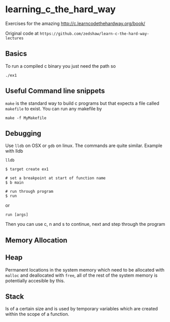 # learning_c_the_hard_way
Exercises for the amazing http://c.learncodethehardway.org/book/

Original code at `https://github.com/zedshaw/learn-c-the-hard-way-lectures`

## Basics

To run a compiled c  binary you just need the path so 

`./ex1`

## Useful Command line snippets

`make` is the standard way to build c programs but that expects a file called `makefile` to exist. You can run any makefile by 

```
make -f MyMakefile
```

## Debugging

Use `lldb` on OSX or `gdb` on linux. The commands are quite similar. Example with lldb

```
lldb

$ target create ex1

# set a breakpoint at start of function name
$ b main  

# run through program
$ run

```
or 
```
run [args]
```

Then you can use c, n and s to continue, next and step through the program

## Memory Allocation

## Heap

Permanent locations in the system memory which need to be allocated with `malloc` and deallocated with `free`, all of the rest of the system memory is potentially accesible by this.

## Stack

Is of a certain size and is used by temporary variables which are created within the scope of a function.
